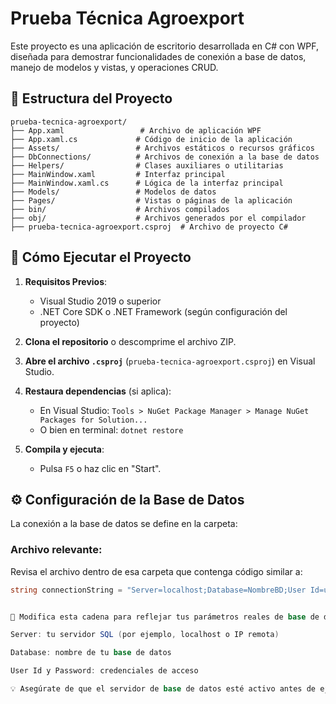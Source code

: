 # Prueba Técnica Agroexport

Este proyecto es una aplicación de escritorio desarrollada en C# con WPF, diseñada para demostrar funcionalidades de conexión a base de datos, manejo de modelos y vistas, y operaciones CRUD.

## 📁 Estructura del Proyecto
```
prueba-tecnica-agroexport/  
├── App.xaml                 # Archivo de aplicación WPF  
├── App.xaml.cs             # Código de inicio de la aplicación  
├── Assets/                 # Archivos estáticos o recursos gráficos  
├── DbConnections/          # Archivos de conexión a la base de datos  
├── Helpers/                # Clases auxiliares o utilitarias  
├── MainWindow.xaml         # Interfaz principal  
├── MainWindow.xaml.cs      # Lógica de la interfaz principal  
├── Models/                 # Modelos de datos  
├── Pages/                  # Vistas o páginas de la aplicación  
├── bin/                    # Archivos compilados  
├── obj/                    # Archivos generados por el compilador  
├── prueba-tecnica-agroexport.csproj  # Archivo de proyecto C#  
```


## 🚀 Cómo Ejecutar el Proyecto

1. **Requisitos Previos**:
   - Visual Studio 2019 o superior
   - .NET Core SDK o .NET Framework (según configuración del proyecto)

2. **Clona el repositorio** o descomprime el archivo ZIP.

3. **Abre el archivo `.csproj`** (`prueba-tecnica-agroexport.csproj`) en Visual Studio.

4. **Restaura dependencias** (si aplica):
   - En Visual Studio: `Tools > NuGet Package Manager > Manage NuGet Packages for Solution...`
   - O bien en terminal: `dotnet restore`

5. **Compila y ejecuta**:
   - Pulsa `F5` o haz clic en "Start".

## ⚙️ Configuración de la Base de Datos

La conexión a la base de datos se define en la carpeta:


### Archivo relevante:
Revisa el archivo dentro de esa carpeta que contenga código similar a:

```csharp
string connectionString = "Server=localhost;Database=NombreBD;User Id=usuario;Password=contraseña;";


🔧 Modifica esta cadena para reflejar tus parámetros reales de base de datos:

Server: tu servidor SQL (por ejemplo, localhost o IP remota)

Database: nombre de tu base de datos

User Id y Password: credenciales de acceso

💡 Asegúrate de que el servidor de base de datos esté activo antes de ejecutar la aplicación.
